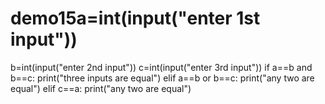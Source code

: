 # demo15a=int(input("enter 1st input"))
b=int(input("enter 2nd input"))
c=int(input("enter 3rd input"))
if a==b and b==c:
    print("three inputs are equal")
elif a==b or b==c:
    print("any two are equal")
elif c==a:
    print("any two are equal")
